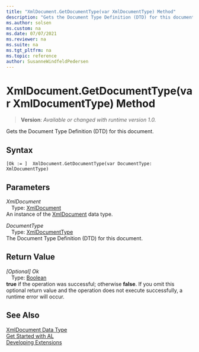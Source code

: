 ```yaml
---
title: "XmlDocument.GetDocumentType(var XmlDocumentType) Method"
description: "Gets the Document Type Definition (DTD) for this document."
ms.author: solsen
ms.custom: na
ms.date: 07/07/2021
ms.reviewer: na
ms.suite: na
ms.tgt_pltfrm: na
ms.topic: reference
author: SusanneWindfeldPedersen
---
```

[//]: # (START>DO_NOT_EDIT)
[//]: # (IMPORTANT:Do not edit any of the content between here and the END>DO_NOT_EDIT.)
[//]: # (Any modifications should be made in the .xml files in the ModernDev repo.)
# XmlDocument.GetDocumentType(var XmlDocumentType) Method
> **Version**: _Available or changed with runtime version 1.0._

Gets the Document Type Definition (DTD) for this document.


## Syntax
```AL
[Ok := ]  XmlDocument.GetDocumentType(var DocumentType: XmlDocumentType)
```
## Parameters
*XmlDocument*  
&emsp;Type: [XmlDocument](xmldocument-data-type.md)  
An instance of the [XmlDocument](xmldocument-data-type.md) data type.  

*DocumentType*  
&emsp;Type: [XmlDocumentType](../xmldocumenttype/xmldocumenttype-data-type.md)  
The Document Type Definition (DTD) for this document.  


## Return Value
*[Optional] Ok*  
&emsp;Type: [Boolean](../boolean/boolean-data-type.md)  
**true** if the operation was successful; otherwise **false**.   If you omit this optional return value and the operation does not execute successfully, a runtime error will occur.  


[//]: # (IMPORTANT: END>DO_NOT_EDIT)
## See Also
[XmlDocument Data Type](xmldocument-data-type.md)  
[Get Started with AL](../../devenv-get-started.md)  
[Developing Extensions](../../devenv-dev-overview.md)